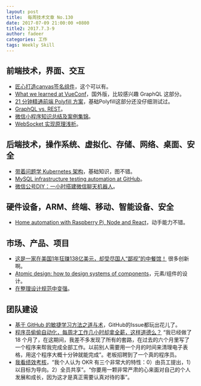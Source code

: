 ```yaml
---
layout: post
title:  每周技术文章 No.130
date: 2017-07-09 21:00:00 +0800
title2: 2017.7.3-9
author: fadeer
categories: 工作
tags: Weekly Skill
---
```


前端技术，界面、交互
----
* [匠心打造canvas签名组件](http://louiszhai.github.io/2017/07/07/canvas-draw/)，这个可以有。
* [What we learned at VueConf](https://vuejsfeed.com/blog/what-we-learned-at-vueconf)，国外版，比较感兴趣 GraphQL 这部分。
* [21 分钟精通前端 Polyfill 方案](https://segmentfault.com/a/1190000010106158)，基础Polyfill这部分还没仔细测试过。
* [GraphQL vs. REST](https://dev-blog.apollodata.com/graphql-vs-rest-5d425123e34b)。
* [微信小程序知识总结及案例集锦](https://segmentfault.com/a/1190000010058476)。
* [WebSocket 实现原理浅析](http://zeeyang.com/2017/07/02/websocket/)。

后端技术，操作系统、虚拟化、存储、网络、桌面、安全
----
* [带着问题学 Kubernetes 架构](https://segmentfault.com/a/1190000010106778)，基础知识，图不错。
* [MySQL infrastructure testing automation at GitHub](https://githubengineering.com/mysql-testing-automation-at-github/)。
* [微信公号DIY：一小时搭建微信聊天机器人](https://segmentfault.com/a/1190000010067074)。

硬件设备，ARM、终端、移动、智能设备、安全
----
* [Home automation with Raspberry Pi, Node and React](https://viktorkirilov.me/post/home-automation-raspberry-pi/)，动手能力不错。

市场、产品、项目
----
* [这是一家在美国1年狂赚138亿美元，却受尽国人“鄙视”的中餐馆！](https://zhuanlan.zhihu.com/p/27593200) 很多创新啊。
* [Atomic design: how to design systems of components](https://uxdesign.cc/atomic-design-how-to-design-systems-of-components-ab41f24f260e)，元素/组件的设计。
* [在整理设计规范中变强](https://isux.tencent.com/something-about-design-guideline.html)。

团队建设
----
* [基于 GitHub 的敏捷学习方法之道与术](https://sspai.com/post/39872)，GitHub的Issue都玩出花儿了。
* [程序员偷偷自动化，每周才工作几小时却拿全薪，这样道德么？](http://blog.jobbole.com/111742/) “我已经做了 18 个月了，在这期间，我差不多发现了所有的套路，在过去的六个月里写了一个程序来帮我完成全部工作。以前别人需要用一个月的时间来清理电子表格，用这个程序大概十分钟就能完成”。老板招聘到了一个真的程序员。
* [我看绩效考核](http://coolshell.cn/articles/17972.html)，“我个人认为 OKR 有三个非常大的特性：0）由员工提出，1）以目标为导向。2）全员共享”。“你要用一颗非常严肃的心来面对自己的个人发展和成长，因为这才是真正需要认真对待的事”。



